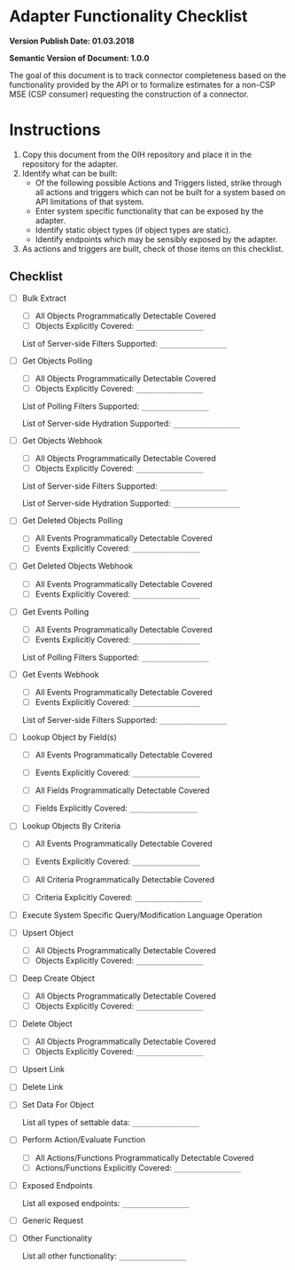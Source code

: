 # Adapter Functionality Checklist
**Version Publish Date: 01.03.2018**

**Semantic Version of Document: 1.0.0**

The goal of this document is to track connector completeness based on the
functionality provided by the API or  to formalize estimates for a non-CSP MSE
(CSP consumer) requesting the construction of a connector.

# Instructions
1. Copy this document from the OIH repository and place it in the repository for
the adapter.
2. Identify what can be built:
   * Of the following possible Actions and Triggers listed, strike through all
actions and triggers which can not be built for a system based on API
limitations of that system.
   * Enter system specific functionality that can be exposed by the adapter.
   * Identify static object types (if object types are static).
   * Identify endpoints which may be sensibly exposed by the adapter.
3. As actions and triggers are built, check of those items on this checklist.

## Checklist
- [ ] Bulk Extract

  - [ ] All Objects Programmatically Detectable Covered
  - [ ] Objects Explicitly Covered: `_________________`

  List of Server-side Filters Supported: `_________________`

- [ ] Get Objects Polling

  - [ ] All Objects Programmatically Detectable Covered
  - [ ] Objects Explicitly Covered: `_________________`

  List of Polling Filters Supported: `_________________`

  List of Server-side Hydration Supported: `_________________`


- [ ] Get Objects Webhook

  - [ ] All Objects Programmatically Detectable Covered
  - [ ] Objects Explicitly Covered: `_________________`

  List of Server-side Filters Supported: `_________________`

  List of Server-side Hydration Supported: `_________________`

- [ ] Get Deleted Objects Polling

  - [ ] All Events Programmatically Detectable Covered
  - [ ] Events Explicitly Covered: `_________________`

- [ ] Get Deleted Objects Webhook

  - [ ] All Events Programmatically Detectable Covered
  - [ ] Events Explicitly Covered: `_________________`

- [ ] Get Events Polling

  - [ ] All Events Programmatically Detectable Covered
  - [ ] Events Explicitly Covered: `_________________`

  List of Polling Filters Supported: `_________________`


- [ ] Get Events Webhook

  - [ ] All Events Programmatically Detectable Covered
  - [ ] Events Explicitly Covered: `_________________`

  List of Server-side Filters Supported: `_________________`


- [ ] Lookup Object by Field(s)

  - [ ] All Events Programmatically Detectable Covered
  - [ ] Events Explicitly Covered: `_________________`

  - [ ] All Fields Programmatically Detectable Covered
  - [ ] Fields Explicitly Covered: `_________________`

- [ ] Lookup Objects By Criteria

  - [ ] All Events Programmatically Detectable Covered
  - [ ] Events Explicitly Covered: `_________________`

  - [ ] All Criteria Programmatically Detectable Covered
  - [ ] Criteria Explicitly Covered: `_________________`

- [ ] Execute System Specific Query/Modification Language Operation
- [ ] Upsert Object

  - [ ] All Objects Programmatically Detectable Covered
  - [ ] Objects Explicitly Covered: `_________________`

- [ ] Deep Create Object

  - [ ] All Objects Programmatically Detectable Covered
  - [ ] Objects Explicitly Covered: `_________________`

- [ ] Delete Object

  - [ ] All Objects Programmatically Detectable Covered
  - [ ] Objects Explicitly Covered: `_________________`

- [ ] Upsert Link
- [ ] Delete Link
- [ ] Set Data For Object

    List all types of settable data:  `_________________`

- [ ] Perform Action/Evaluate Function

  - [ ] All Actions/Functions Programmatically Detectable Covered
  - [ ] Actions/Functions Explicitly Covered: `_________________`

- [ ] Exposed Endpoints

   List all exposed endpoints: `_________________`

- [ ] Generic Request
- [ ] Other Functionality

   List all other functionality: `_________________`